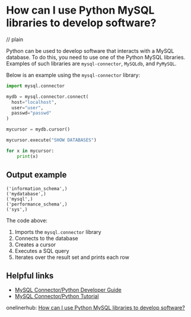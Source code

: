 # How can I use Python MySQL libraries to develop software?
// plain

Python can be used to develop software that interacts with a MySQL database. To do this, you need to use one of the Python MySQL libraries. Examples of such libraries are `mysql-connector`, `MySQLdb`, and `PyMySQL`.

Below is an example using the `mysql-connector` library:

```python
import mysql.connector

mydb = mysql.connector.connect(
  host="localhost",
  user="user",
  passwd="passwd"
)

mycursor = mydb.cursor()

mycursor.execute("SHOW DATABASES")

for x in mycursor:
    print(x)

```

## Output example


```
('information_schema',)
('mydatabase',)
('mysql',)
('performance_schema',)
('sys',)
```

The code above:
1. Imports the `mysql.connector` library
2. Connects to the database
3. Creates a cursor
4. Executes a SQL query
5. Iterates over the result set and prints each row

## Helpful links
- [MySQL Connector/Python Developer Guide](https://dev.mysql.com/doc/connector-python/en/)
- [MySQL Connector/Python Tutorial](https://www.w3schools.com/python/python_mysql_getstarted.asp)

onelinerhub: [How can I use Python MySQL libraries to develop software?](https://onelinerhub.com/python-mysql/how-can-i-use-python-mysql-libraries-to-develop-software)